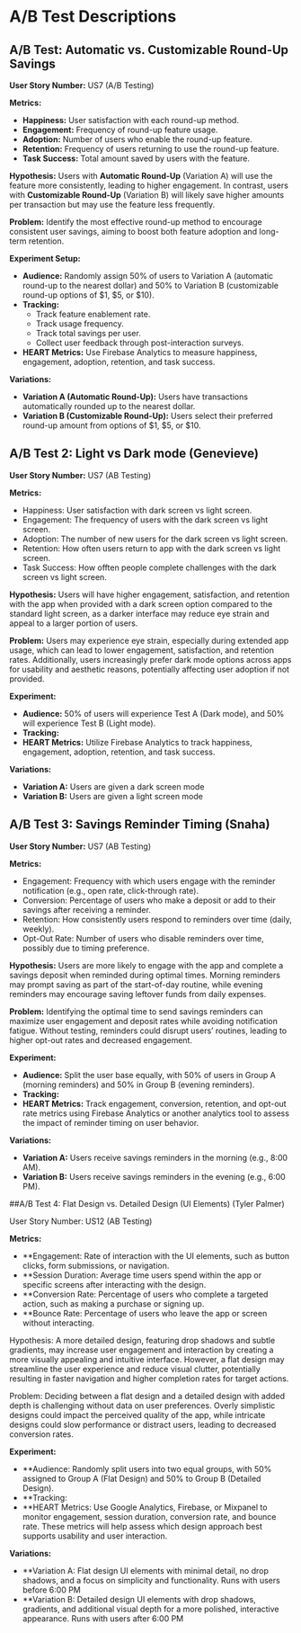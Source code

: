 # A/B Test Descriptions

## A/B Test: Automatic vs. Customizable Round-Up Savings

**User Story Number:** US7 (A/B Testing)

**Metrics:**
- **Happiness:** User satisfaction with each round-up method.
- **Engagement:** Frequency of round-up feature usage.
- **Adoption:** Number of users who enable the round-up feature.
- **Retention:** Frequency of users returning to use the round-up feature.
- **Task Success:** Total amount saved by users with the feature.

**Hypothesis:**
Users with **Automatic Round-Up** (Variation A) will use the feature more consistently, leading to higher engagement. In contrast, users with **Customizable Round-Up** (Variation B) will likely save higher amounts per transaction but may use the feature less frequently.

**Problem:**
Identify the most effective round-up method to encourage consistent user savings, aiming to boost both feature adoption and long-term retention.

**Experiment Setup:**
- **Audience:** Randomly assign 50% of users to Variation A (automatic round-up to the nearest dollar) and 50% to Variation B (customizable round-up options of $1, $5, or $10).
- **Tracking:**
  - Track feature enablement rate.
  - Track usage frequency.
  - Track total savings per user.
  - Collect user feedback through post-interaction surveys.
- **HEART Metrics:** Use Firebase Analytics to measure happiness, engagement, adoption, retention, and task success.

**Variations:**
- **Variation A (Automatic Round-Up):** Users have transactions automatically rounded up to the nearest dollar.
- **Variation B (Customizable Round-Up):** Users select their preferred round-up amount from options of $1, $5, or $10.


## A/B Test 2: Light vs Dark mode (Genevieve)

**User Story Number:** US7 (AB Testing)

**Metrics:**
- Happiness: User satisfaction with dark screen vs light screen.
- Engagement: The frequency of users with the dark screen vs light screen.
- Adoption: The number of new users for the dark screen vs light screen.
- Retention: How often users return to app with the dark screen vs light screen.
- Task Success: How offten people complete challenges with the dark screen vs light screen.

**Hypothesis:**
Users will have higher engagement, satisfaction, and retention with the app when provided with a dark screen option compared to the standard light screen, as a darker interface may reduce eye strain and appeal to a larger portion of users.

**Problem:**
Users may experience eye strain, especially during extended app usage, which can lead to lower engagement, satisfaction, and retention rates. Additionally, users increasingly prefer dark mode options across apps for usability and aesthetic reasons, potentially affecting user adoption if not provided.

**Experiment:**
- **Audience:** 50% of users will experience Test A (Dark mode), and 50% will experience Test B (Light mode).
- **Tracking:**
- **HEART Metrics:** Utilize Firebase Analytics to track happiness, engagement, adoption, retention, and task success.

**Variations:**
- **Variation A:** Users are given a dark screen mode
- **Variation B:** Users are given a light screen mode


## A/B Test 3: Savings Reminder Timing (Snaha)

**User Story Number:** US7 (AB Testing)

**Metrics:**
- Engagement: Frequency with which users engage with the reminder notification (e.g., open rate, click-through rate).
- Conversion: Percentage of users who make a deposit or add to their savings after receiving a reminder.
- Retention: How consistently users respond to reminders over time (daily, weekly).
- Opt-Out Rate: Number of users who disable reminders over time, possibly due to timing preference.

**Hypothesis:**
Users are more likely to engage with the app and complete a savings deposit when reminded during optimal times. Morning reminders may prompt saving as part of the start-of-day routine, while evening reminders may encourage saving leftover funds from daily expenses.

**Problem:**
Identifying the optimal time to send savings reminders can maximize user engagement and deposit rates while avoiding notification fatigue. Without testing, reminders could disrupt users’ routines, leading to higher opt-out rates and decreased engagement.

**Experiment:**
- **Audience:** Split the user base equally, with 50% of users in Group A (morning reminders) and 50% in Group B (evening reminders).
- **Tracking:**
- **HEART Metrics:** Track engagement, conversion, retention, and opt-out rate metrics using Firebase Analytics or another analytics tool to assess the impact of reminder timing on user behavior.

**Variations:**
- **Variation A:** Users receive savings reminders in the morning (e.g., 8:00 AM).
- **Variation B:** Users receive savings reminders in the evening (e.g., 6:00 PM).

##A/B Test 4: Flat Design vs. Detailed Design (UI Elements) (Tyler Palmer)

User Story Number: US12 (AB Testing)

**Metrics:**

- **Engagement: Rate of interaction with the UI elements, such as button clicks, form submissions, or navigation.
- **Session Duration: Average time users spend within the app or specific screens after interacting with the design.
- **Conversion Rate: Percentage of users who complete a targeted action, such as making a purchase or signing up.
- **Bounce Rate: Percentage of users who leave the app or screen without interacting.

Hypothesis: A more detailed design, featuring drop shadows and subtle gradients, may increase user engagement and interaction by creating a more visually appealing and intuitive interface. However, a flat design may streamline the user experience and reduce visual clutter, potentially resulting in faster navigation and higher completion rates for target actions.

Problem: Deciding between a flat design and a detailed design with added depth is challenging without data on user preferences. Overly simplistic designs could impact the perceived quality of the app, while intricate designs could slow performance or distract users, leading to decreased conversion rates.

**Experiment:**

- **Audience: Randomly split users into two equal groups, with 50% assigned to Group A (Flat Design) and 50% to Group B (Detailed Design).
- **Tracking:
- **HEART Metrics: Use Google Analytics, Firebase, or Mixpanel to monitor engagement, session duration, conversion rate, and bounce rate. These metrics will help assess which design approach best supports usability and user interaction.

**Variations:**

- **Variation A: Flat design UI elements with minimal detail, no drop shadows, and a focus on simplicity and functionality. Runs with users before 6:00 PM
- **Variation B: Detailed design UI elements with drop shadows, gradients, and additional visual depth for a more polished, interactive appearance. Runs with users after 6:00 PM
